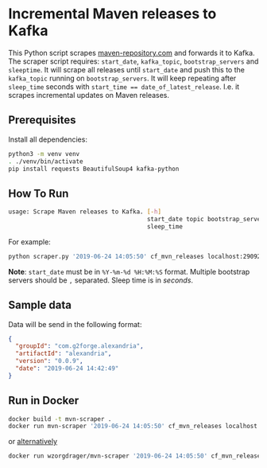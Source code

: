 # Incremental Maven releases to Kafka
This Python script scrapes [maven-repository.com](maven-repository) and forwards it to Kafka. 
The scraper script requires: `start_date`, `kafka_topic`, `bootstrap_servers` and `sleeptime`. It will scrape all releases until `start_date` and push this to the `kafka_topic` running on `bootstrap_servers`. It will keep repeating after `sleep_time` seconds with `start_time == date_of_latest_release`. I.e. it scrapes incremental updates on Maven releases.  
## Prerequisites
Install all dependencies:
```bash 
python3 -m venv venv
. ./venv/bin/activate
pip install requests BeautifulSoup4 kafka-python
```

## How To Run
```bash
usage: Scrape Maven releases to Kafka. [-h]
                                       start_date topic bootstrap_servers
                                       sleep_time
```

For example:
```sh
python scraper.py '2019-06-24 14:05:50' cf_mvn_releases localhost:29092 60
```

**Note**: `start_date` must be in `%Y-%m-%d %H:%M:%S` format. Multiple bootstrap servers should be `,` separated. Sleep time is in _seconds_.
## Sample data
Data will be send in the following format:
```json
{
  "groupId": "com.g2forge.alexandria",
  "artifactId": "alexandria",
  "version": "0.0.9",
  "date": "2019-06-24 14:42:49"
}
```

## Run in Docker
```sh
docker build -t mvn-scraper .
docker run mvn-scraper '2019-06-24 14:05:50' cf_mvn_releases localhost:29092 60
```
or [alternatively](https://hub.docker.com/r/wzorgdrager/mvn-scraper)

```sh
docker run wzorgdrager/mvn-scraper '2019-06-24 14:05:50' cf_mvn_releases localhost:29092 60
```